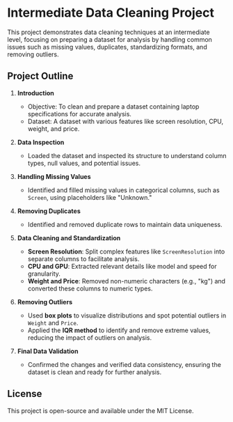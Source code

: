 # Intermediate Data Cleaning Project

This project demonstrates data cleaning techniques at an intermediate level, focusing on preparing a dataset for analysis by handling common issues such as missing values, duplicates, standardizing formats, and removing outliers.

## Project Outline

1. **Introduction**
   - Objective: To clean and prepare a dataset containing laptop specifications for accurate analysis.
   - Dataset: A dataset with various features like screen resolution, CPU, weight, and price.

2. **Data Inspection**
   - Loaded the dataset and inspected its structure to understand column types, null values, and potential issues.

3. **Handling Missing Values**
   - Identified and filled missing values in categorical columns, such as `Screen`, using placeholders like "Unknown."

4. **Removing Duplicates**
   - Identified and removed duplicate rows to maintain data uniqueness.

5. **Data Cleaning and Standardization**
   - **Screen Resolution**: Split complex features like `ScreenResolution` into separate columns to facilitate analysis.
   - **CPU and GPU**: Extracted relevant details like model and speed for granularity.
   - **Weight and Price**: Removed non-numeric characters (e.g., "kg") and converted these columns to numeric types.

6. **Removing Outliers**
   - Used **box plots** to visualize distributions and spot potential outliers in `Weight` and `Price`.
   - Applied the **IQR method** to identify and remove extreme values, reducing the impact of outliers on analysis.

7. **Final Data Validation**
   - Confirmed the changes and verified data consistency, ensuring the dataset is clean and ready for further analysis.


## License
This project is open-source and available under the MIT License.
